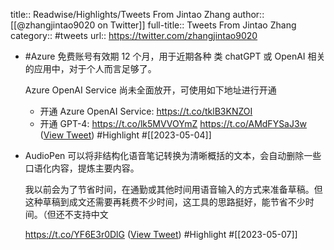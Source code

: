 title:: Readwise/Highlights/Tweets From Jintao Zhang
author:: [[@zhangjintao9020 on Twitter]]
full-title:: Tweets From Jintao Zhang
category:: #tweets
url:: https://twitter.com/zhangjintao9020

- #Azure 免费账号有效期 12 个月，用于近期各种 类 chatGPT 或 OpenAI 相关的应用中，对于个人而言足够了。 
  
  Azure OpenAI Service 尚未全面放开，可使用如下地址进行开通
  
  * 开通 Azure OpenAI Service: https://t.co/tklB3KNZOI 
  * 开通 GPT-4: https://t.co/lk5MVVOYmZ https://t.co/AMdFYSaJ3w ([View Tweet](https://twitter.com/zhangjintao9020/status/1642493096930996227)) #Highlight #[[2023-05-04]]
- AudioPen 可以将非结构化语音笔记转换为清晰概括的文本，会自动删除一些口语化内容，提炼主要内容。
  
  我以前会为了节省时间，在通勤或其他时间用语音输入的方式来准备草稿。但这种草稿到成文还需要再耗费不少时间，这工具的思路挺好，能节省不少时间。（但还不支持中文
  
  https://t.co/YF6E3r0DlG ([View Tweet](https://twitter.com/zhangjintao9020/status/1654959219328577540)) #Highlight #[[2023-05-07]]